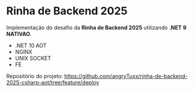 # Rinha de Backend 2025

Implementação do desafio da **Rinha de Backend 2025** utilizando **.NET 9 NATIVAO**.

- .NET 10 AOT
- NGINX
- UNIX SOCKET
- FÉ

Repositório do projeto: https://github.com/angryTuxx/rinha-de-backend-2025-csharp-aot/tree/feature/deploy

